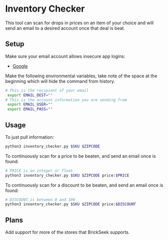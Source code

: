 # Inventory Checker

This tool can scan for drops in prices on an item of your choice and will send an email to a desired account once that deal is beat.

## Setup

Make sure your email account allows insecure app logins:

- [Google](https://myaccount.google.com/lesssecureapps)

Make the following environmental variables, take note of the space at the beginning which will hide the command from history.

```bash
# This is the recipient of your email
 export EMAIL_DEST=""
# This is the account information you are sending from
 export EMAIL_USER="" 
 export EMAIL_PASS=""
```

## Usage

To just pull information:

```bash
python3 inventory_checker.py $SKU $ZIPCODE
```

To continuously scan for a price to be beaten, and send an email once is found:

```bash
# PRICE is an integer or float
python3 inventory_checker.py $SKU $ZIPCODE price:$PRICE
```

To continuously scan for a discount to be beaten, and send an email once is found:

```bash
# DISCOUNT is between 0 and 100
python3 inventory_checker.py $SKU $ZIPCODE price:$DISCOUNT
```

## Plans

Add support for more of the stores that BrickSeek supports.
